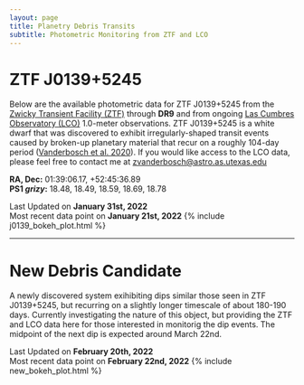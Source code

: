 ```yaml
---
layout: page
title: Planetry Debris Transits 
subtitle: Photometric Monitoring from ZTF and LCO
---
```


# ZTF J0139+5245

Below are the available photometric data for ZTF J0139+5245 from the [Zwicky Transient Facility (ZTF)](https://www.ztf.caltech.edu/) through **DR9** and from ongoing [Las Cumbres Observatory (LCO)](https://lco.global/) 1.0-meter observations. ZTF J0139+5245 is a white dwarf that was discovered to exhibit irregularly-shaped transit events caused by broken-up planetary material that recur on a roughly 104-day period ([Vanderbosch et al. 2020](https://ui.adsabs.harvard.edu/abs/2020ApJ...897..171V/abstract)). If you would like access to the LCO data, please feel free to contact me at zvanderbosch@astro.as.utexas.edu

__RA, Dec:__ 01:39:06.17,  +52:45:36.89  
__PS1 *grizy*:__ 18.48, 18.49, 18.59, 18.69, 18.78


Last Updated on **January 31st, 2022**  
Most recent data point on **January 21st, 2022**
{% include j0139_bokeh_plot.html %}


---

# New Debris Candidate

A newly discovered system exihibiting dips similar those seen in ZTF J0139+5245, but recurring on a slightly longer timescale of about 180-190 days. Currently investigating the nature of this object, but providing the ZTF and LCO data here for those interested in monitorig the dip events. The midpoint of the next dip is expected around March 22nd.


Last Updated on **February 20th, 2022**  
Most recent data point on **February 22nd, 2022**
{% include new_bokeh_plot.html %}
